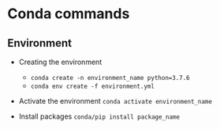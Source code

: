 # Conda commands

## Environment 

- Creating the environment
  - `conda create -n environment_name python=3.7.6`
  - `conda env create -f environment.yml`

- Activate the environment
`conda activate environment_name`

- Install packages
`conda/pip install package_name`

